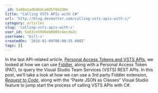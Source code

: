 ```yaml
---
_id: 5a88e1adbd6dca0d5f0d248e
title: "Calling VSTS APIs with C#"
url: 'http://blog.devmatter.com/calling-vsts-apis-with-c/'
category: articles
slug: 'calling-vsts-apis-with-c'
user_id: 5a83ce59d6eb0005c4ecda2c
username: 'bill-s'
createdOn: '2016-01-09T08:00:55.000Z'
tags: []
---
```


In the last API-related article, <a href="http://blog.devmatter.com/personal-access-tokens-and-vsts-apis/">Personal Access Tokens and VSTS APIs</a>, we looked at how we can use <a href="http://www.telerik.com/fiddler">Fiddler</a>, along with a Personal Access Token (PAT), to query the Visual Studio Team Services (VSTS) REST APIs. In this post, we’ll take a look at how we can use a 3rd party Fiddler extension, <em><a href="http://www.chadsowald.com/software/fiddler-extension-request-to-code">Request to Code</a></em>, along with the “Paste JSON as Classes” Visual Studio feature to jump start the process of calling VSTS APIs with C#.
